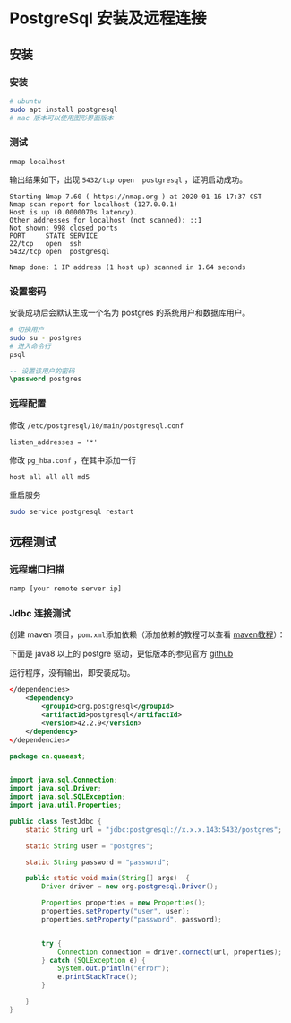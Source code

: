 # PostgreSql 安装及远程连接



## 安装

### 安装

```bash
# ubuntu
sudo apt install postgresql
# mac 版本可以使用图形界面版本
```

### 测试

```
nmap localhost
```

输出结果如下，出现 `5432/tcp open  postgresql` ，证明启动成功。

```
Starting Nmap 7.60 ( https://nmap.org ) at 2020-01-16 17:37 CST
Nmap scan report for localhost (127.0.0.1)
Host is up (0.0000070s latency).
Other addresses for localhost (not scanned): ::1
Not shown: 998 closed ports
PORT     STATE SERVICE
22/tcp   open  ssh
5432/tcp open  postgresql

Nmap done: 1 IP address (1 host up) scanned in 1.64 seconds
```

### 设置密码

安装成功后会默认生成一个名为 postgres 的系统用户和数据库用户。

```bash
# 切换用户
sudo su - postgres
# 进入命令行
psql

```

```sql
-- 设置该用户的密码
\password postgres
```

### 远程配置

修改  `/etc/postgresql/10/main/postgresql.conf` 

```
listen_addresses = '*'
```


修改 `pg_hba.conf` ，在其中添加一行

```
host all all all md5
```

重启服务

```bash
sudo service postgresql restart
```



## 远程测试

### 远程端口扫描

```bash
namp [your remote server ip]
```

### Jdbc 连接测试

创建 maven 项目，`pom.xml`添加依赖（添加依赖的教程可以查看 [maven教程](../maven/main.md)）：

下面是 java8 以上的 postgre 驱动，更低版本的参见官方 [github](https://github.com/pgjdbc/pgjdbc)

运行程序，没有输出，即安装成功。

```xml
</dependencies>
    <dependency>
        <groupId>org.postgresql</groupId>
        <artifactId>postgresql</artifactId>
        <version>42.2.9</version>
    </dependency>
</dependencies>
```

```java
package cn.quaeast;


import java.sql.Connection;
import java.sql.Driver;
import java.sql.SQLException;
import java.util.Properties;

public class TestJdbc {
    static String url = "jdbc:postgresql://x.x.x.143:5432/postgres";

    static String user = "postgres";

    static String password = "password";

    public static void main(String[] args)  {
        Driver driver = new org.postgresql.Driver();

        Properties properties = new Properties();
        properties.setProperty("user", user);
        properties.setProperty("password", password);


        try {
            Connection connection = driver.connect(url, properties);
        } catch (SQLException e) {
            System.out.println("error");
            e.printStackTrace();
        }

    }
}
```